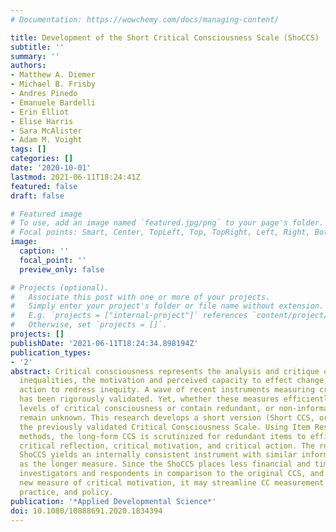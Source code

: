 ```yaml
---
# Documentation: https://wowchemy.com/docs/managing-content/

title: Development of the Short Critical Consciousness Scale (ShoCCS)
subtitle: ''
summary: ''
authors:
- Matthew A. Diemer
- Michael B. Frisby
- Andres Pinedo
- Emanuele Bardelli
- Erin Elliot
- Elise Harris
- Sara McAlister
- Adam M. Voight
tags: []
categories: []
date: '2020-10-01'
lastmod: 2021-06-11T18:24:41Z
featured: false
draft: false

# Featured image
# To use, add an image named `featured.jpg/png` to your page's folder.
# Focal points: Smart, Center, TopLeft, Top, TopRight, Left, Right, BottomLeft, Bottom, BottomRight.
image:
  caption: ''
  focal_point: ''
  preview_only: false

# Projects (optional).
#   Associate this post with one or more of your projects.
#   Simply enter your project's folder or file name without extension.
#   E.g. `projects = ["internal-project"]` references `content/project/deep-learning/index.md`.
#   Otherwise, set `projects = []`.
projects: []
publishDate: '2021-06-11T18:24:34.898194Z'
publication_types:
- '2'
abstract: Critical consciousness represents the analysis and critique of structural
  inequalities, the motivation and perceived capacity to effect change, and social
  action to redress inequity. A wave of recent instruments measuring critical consciousness
  has been rigorously validated. Yet, whether these measures efficiently assess different
  levels of critical consciousness or contain redundant, or non-informative, items
  remain unknown. This research develops a short version (Short CCS, or ShoCCS) of
  the previously validated Critical Consciousness Scale. Using Item Response Theory
  methods, the long-form CCS is scrutinized for redundant items to efficiently measure
  critical reflection, critical motivation, and critical action. The resulting 13-item
  ShoCCS yields an internally consistent instrument with similar information distributions
  as the longer measure. Since the ShoCCS places less financial and time burden on
  investigators and respondents in comparison to the original CCS, and includes a
  new measure of critical motivation, it may streamline CC measurement in scholarship,
  practice, and policy.
publication: '*Applied Developmental Science*'
doi: 10.1080/10888691.2020.1834394
---
```

